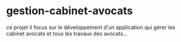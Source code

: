 # gestion-cabinet-avocats
ce projet il focus sur le développement d'un application qui gérer les cabinet avocats et tous les travaux des avocats...
